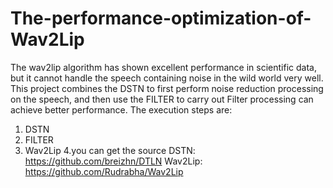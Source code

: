 # The-performance-optimization-of-Wav2Lip
The wav2lip algorithm has shown excellent performance in scientific data, but it cannot handle the speech containing noise in the wild world very well. This project combines the DSTN  to first perform noise reduction processing on the speech, and then use the FILTER  to carry out Filter processing can achieve better performance. The execution steps are:
1. DSTN
2. FILTER
3. Wav2Lip
4.you can get the source DSTN: https://github.com/breizhn/DTLN
                         Wav2Lip: https://github.com/Rudrabha/Wav2Lip
